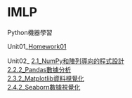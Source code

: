 # IMLP

Python機器學習

Unit01_[Homework01](https://github.com/pcpo8992/IMLP350/blob/main/Unit01/Unit01_Crash%20Course%20on%20Python.ipynb)


Unit02_
[2.1_NumPy和陣列導向的程式設計](https://github.com/pcpo8992/IMLP350/blob/main/Unit02/2.1_NumPy%E5%92%8C%E9%99%A3%E5%88%97%E5%B0%8E%E5%90%91%E7%9A%84%E7%A8%8B%E5%BC%8F%E8%A8%AD%E8%A8%88.ipynb)<br>
[2.2.2_Pandas數據分析](https://github.com/pcpo8992/IMLP350/blob/main/Unit02/2.2.2_Pandas%E6%95%B8%E6%93%9A%E5%88%86%E6%9E%90.ipynb)<br>
[2.3.2_Matplotlib資料視覺化](https://github.com/pcpo8992/IMLP350/blob/main/Unit02/2.3.2_Matplotlib%E8%B3%87%E6%96%99%E8%A6%96%E8%A6%BA%E5%8C%96.ipynb)<br>
[2.4.2_Seaborn數據視覺化](https://github.com/pcpo8992/IMLP350/blob/main/Unit02/2.4.2_Seaborn%E6%95%B8%E6%93%9A%E8%A6%96%E8%A6%BA%E5%8C%96.ipynb)<br>